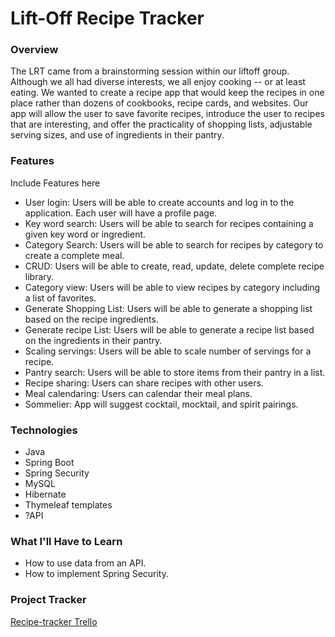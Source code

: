 # **Lift-Off Recipe Tracker**

### Overview
The LRT came from a brainstorming session within our liftoff group.  Although we all had diverse interests, we all enjoy cooking -- or at least eating.  We wanted to create a recipe app that would keep the recipes in one place rather than dozens of cookbooks, recipe cards, and websites.  Our app will allow the user to save favorite recipes, introduce the user to recipes that are interesting, and offer the practicality of shopping lists, adjustable serving sizes, and use of ingredients in their pantry.

### Features
Include Features here
* User login: Users will be able to create accounts and log in to the application.  Each user will have a profile page.
* Key word search: Users will be able to search for recipes containing a given key word or ingredient.
* Category Search: Users will be able to search for recipes by category to create a complete meal.
* CRUD: Users will be able to create, read, update, delete complete recipe library.
* Category view: Users will be able to view recipes by category including a list of favorites.
* Generate Shopping List: Users will be able to generate a shopping list based on the recipe ingredients.
* Generate recipe List: Users will be able to generate a recipe list based on the ingredients in their pantry.
* Scaling servings: Users will be able to scale number of servings for a recipe.
* Pantry search: Users will be able to store items from their pantry in a list.
* Recipe sharing: Users can share recipes with other users.
* Meal calendaring: Users can calendar their meal plans.
* Sommelier: App will suggest cocktail, mocktail, and spirit pairings.

### Technologies
* Java
* Spring Boot
* Spring Security
* MySQL
* Hibernate
* Thymeleaf templates
* ?API

### What I'll Have to Learn
* How to use data from an API.
* How to implement Spring Security.

### Project Tracker
[Recipe-tracker Trello](https://trello.com/b/KB48rn5U/liftoff-spring-2021)
